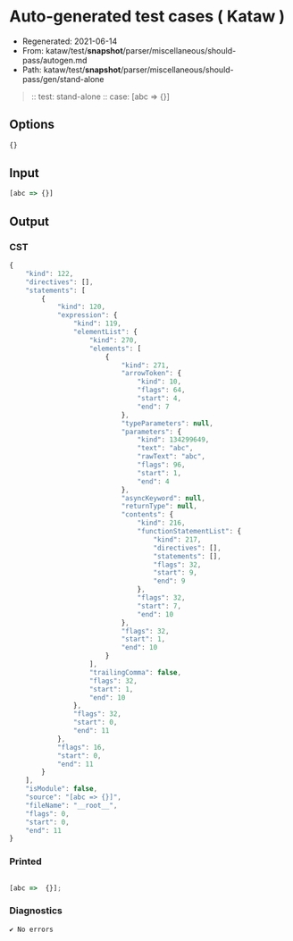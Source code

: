 # Auto-generated test cases ( Kataw )
- Regenerated: 2021-06-14
- From: kataw/test/__snapshot__/parser/miscellaneous/should-pass/autogen.md
- Path: kataw/test/__snapshot__/parser/miscellaneous/should-pass/gen/stand-alone
> :: test: stand-alone
> :: case: [abc => {}]
## Options

`````js
{}
`````
## Input

`````js
[abc => {}]
`````
## Output

### CST

```javascript
{
    "kind": 122,
    "directives": [],
    "statements": [
        {
            "kind": 120,
            "expression": {
                "kind": 119,
                "elementList": {
                    "kind": 270,
                    "elements": [
                        {
                            "kind": 271,
                            "arrowToken": {
                                "kind": 10,
                                "flags": 64,
                                "start": 4,
                                "end": 7
                            },
                            "typeParameters": null,
                            "parameters": {
                                "kind": 134299649,
                                "text": "abc",
                                "rawText": "abc",
                                "flags": 96,
                                "start": 1,
                                "end": 4
                            },
                            "asyncKeyword": null,
                            "returnType": null,
                            "contents": {
                                "kind": 216,
                                "functionStatementList": {
                                    "kind": 217,
                                    "directives": [],
                                    "statements": [],
                                    "flags": 32,
                                    "start": 9,
                                    "end": 9
                                },
                                "flags": 32,
                                "start": 7,
                                "end": 10
                            },
                            "flags": 32,
                            "start": 1,
                            "end": 10
                        }
                    ],
                    "trailingComma": false,
                    "flags": 32,
                    "start": 1,
                    "end": 10
                },
                "flags": 32,
                "start": 0,
                "end": 11
            },
            "flags": 16,
            "start": 0,
            "end": 11
        }
    ],
    "isModule": false,
    "source": "[abc => {}]",
    "fileName": "__root__",
    "flags": 0,
    "start": 0,
    "end": 11
}
```

### Printed

```javascript

[abc =>  {}];
```

### Diagnostics

```javascript
✔ No errors
```

